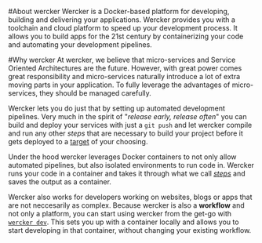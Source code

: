 #About wercker
Wercker is a Docker-based platform for developing, building and
delivering your applications. Wercker provides you with a toolchain and 
cloud platform to speed up your development process. It allows you 
to build apps for the 21st century by containerizing your code and 
automating your development pipelines.

#Why wercker
At wercker, we believe that micro-services and Service Oriented
Architectures are the future. However, with great power comes great
responsibility and micro-services naturally introduce a lot of extra moving
parts in your application. To fully leverage the advantages of micro-services,
they should be managed carefully.

Wercker lets you do just that by setting up automated development pipelines.
Very much in the spirit of "_release early, release often_" you can
build and deploy your services with just a `git push` and let wercker compile
and run any other _steps_ that are necessary to build your project before it
gets deployed to a [target](http://devcenter.wercker.com/docs/deploy/deploy-steps.html)
of your choosing. 

Under the hood wercker leverages Docker containers to not only allow
automated pipelines, but also isolated environments to run code in. 
Wercker runs your code in a container and takes it through what we call 
[_steps_](http://devcenter.wercker.com/docs/steps/about-steps.html) 
and saves the output as a container.

Wercker also works for developers working on websites, blogs or apps that are not
neccesarily as complex. Because wercker is also a **workflow** and not only a
platform, you can start using wercker from the get-go with 
[`wercker dev`](http://blog.wercker.com/2015/05/15/Introducing-local-development.html). 
This sets you up with a container locally and allows you to start developing in that
container, without changing your existing workflow. 

